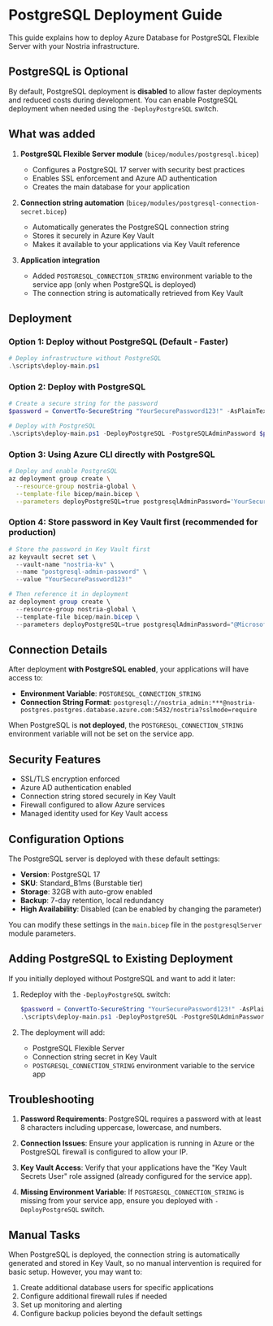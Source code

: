 # PostgreSQL Deployment Guide

This guide explains how to deploy Azure Database for PostgreSQL Flexible Server with your Nostria infrastructure.

## PostgreSQL is Optional

By default, PostgreSQL deployment is **disabled** to allow faster deployments and reduced costs during development. You can enable PostgreSQL deployment when needed using the `-DeployPostgreSQL` switch.

## What was added

1. **PostgreSQL Flexible Server module** (`bicep/modules/postgresql.bicep`)
   - Configures a PostgreSQL 17 server with security best practices
   - Enables SSL enforcement and Azure AD authentication
   - Creates the main database for your application

2. **Connection string automation** (`bicep/modules/postgresql-connection-secret.bicep`)
   - Automatically generates the PostgreSQL connection string
   - Stores it securely in Azure Key Vault
   - Makes it available to your applications via Key Vault reference

3. **Application integration**
   - Added `POSTGRESQL_CONNECTION_STRING` environment variable to the service app (only when PostgreSQL is deployed)
   - The connection string is automatically retrieved from Key Vault

## Deployment

### Option 1: Deploy without PostgreSQL (Default - Faster)

```powershell
# Deploy infrastructure without PostgreSQL
.\scripts\deploy-main.ps1
```

### Option 2: Deploy with PostgreSQL

```powershell
# Create a secure string for the password
$password = ConvertTo-SecureString "YourSecurePassword123!" -AsPlainText -Force

# Deploy with PostgreSQL
.\scripts\deploy-main.ps1 -DeployPostgreSQL -PostgreSQLAdminPassword $password
```

### Option 3: Using Azure CLI directly with PostgreSQL

```bash
# Deploy and enable PostgreSQL
az deployment group create \
  --resource-group nostria-global \
  --template-file bicep/main.bicep \
  --parameters deployPostgreSQL=true postgresqlAdminPassword='YourSecurePassword123!'
```

### Option 4: Store password in Key Vault first (recommended for production)

```powershell
# Store the password in Key Vault first
az keyvault secret set \
  --vault-name "nostria-kv" \
  --name "postgresql-admin-password" \
  --value "YourSecurePassword123!"

# Then reference it in deployment
az deployment group create \
  --resource-group nostria-global \
  --template-file bicep/main.bicep \
  --parameters deployPostgreSQL=true postgresqlAdminPassword="@Microsoft.KeyVault(VaultName=nostria-kv;SecretName=postgresql-admin-password)"
```

## Connection Details

After deployment **with PostgreSQL enabled**, your applications will have access to:
- **Environment Variable**: `POSTGRESQL_CONNECTION_STRING`
- **Connection String Format**: `postgresql://nostria_admin:***@nostria-postgres.postgres.database.azure.com:5432/nostria?sslmode=require`

When PostgreSQL is **not deployed**, the `POSTGRESQL_CONNECTION_STRING` environment variable will not be set on the service app.

## Security Features

- SSL/TLS encryption enforced
- Azure AD authentication enabled
- Connection string stored securely in Key Vault
- Firewall configured to allow Azure services
- Managed identity used for Key Vault access

## Configuration Options

The PostgreSQL server is deployed with these default settings:
- **Version**: PostgreSQL 17
- **SKU**: Standard_B1ms (Burstable tier)
- **Storage**: 32GB with auto-grow enabled
- **Backup**: 7-day retention, local redundancy
- **High Availability**: Disabled (can be enabled by changing the parameter)

You can modify these settings in the `main.bicep` file in the `postgresqlServer` module parameters.

## Adding PostgreSQL to Existing Deployment

If you initially deployed without PostgreSQL and want to add it later:

1. Redeploy with the `-DeployPostgreSQL` switch:
   ```powershell
   $password = ConvertTo-SecureString "YourSecurePassword123!" -AsPlainText -Force
   .\scripts\deploy-main.ps1 -DeployPostgreSQL -PostgreSQLAdminPassword $password
   ```

2. The deployment will add:
   - PostgreSQL Flexible Server
   - Connection string secret in Key Vault
   - `POSTGRESQL_CONNECTION_STRING` environment variable to the service app

## Troubleshooting

1. **Password Requirements**: PostgreSQL requires a password with at least 8 characters including uppercase, lowercase, and numbers.

2. **Connection Issues**: Ensure your application is running in Azure or the PostgreSQL firewall is configured to allow your IP.

3. **Key Vault Access**: Verify that your applications have the "Key Vault Secrets User" role assigned (already configured for the service app).

4. **Missing Environment Variable**: If `POSTGRESQL_CONNECTION_STRING` is missing from your service app, ensure you deployed with `-DeployPostgreSQL` switch.

## Manual Tasks

When PostgreSQL is deployed, the connection string is automatically generated and stored in Key Vault, so no manual intervention is required for basic setup. However, you may want to:

1. Create additional database users for specific applications
2. Configure additional firewall rules if needed
3. Set up monitoring and alerting
4. Configure backup policies beyond the default settings